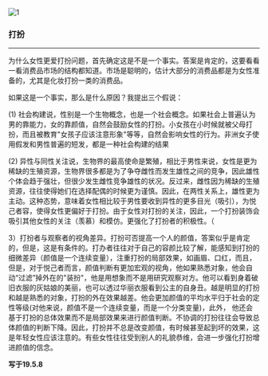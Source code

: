 ![1](https://hello-beijing.oss-cn-beijing.aliyuncs.com/myGithub/MrZ/2019z/35.jpg)

### 打扮
---

为什么女性更爱打扮问题，首先确定这是不是一个事实。答案是肯定的，这要看看一看消费品市场的结构都知道。市场是聪明的，估计大部分的消费品都是为女性准备的，尤其是化妆打扮一类的消费品。

如果这是一个事实，那么是什么原因？我提出三个假说：

(1) 社会构建说，性别是一个生物概念，也是一个社会概念。如果社会上普遍认为男的靠能力，女的靠颜值，自然会鼓励女性的打扮。小女孩在小时候就被父母打扮，而且被教育"女孩子应该注意形象"等等，自然会影响女性的行为。非洲女子使用假发和男性普遍的短发，都是一种社会构建的结果

(2) 异性与同性关注说，生物界的最高使命是繁殖，相比于男性来说，女性是更为稀缺的生殖资源，生物界很多都是为了争夺雌性而发生雄性之间的竞争，因此雄性个体会趋于强壮，但很少发生雌性竞争雄性的状况。反过来，雌性因为稀缺的生殖资源，往往使得她们在选择配偶的时候更为谨慎。因此，在两性关系上，雄性更为主动。这种态势，意味着女性相比较于男性要收到异性的更多目光（吸引），为悦己者容，使得女性更偏好于打扮。由于女性对打扮的关注，因此，一个打扮装饰会吸引其他女性的关注（羡慕）和模仿。更强化了打扮者的积极性。（

3）打扮者与观察者的视角差异。打扮可否提高一个人的颜值，答案似乎是肯定的，但是，这是有条件的。打办者往往对于自己的容颜比较了解，能感知到打扮的细微差异（颜值是一个连续变量），注重打扮的局部效果，如画眉、口红，而且，但是，对于悦己者而言，颜值判断有更加宏观的视角，他如果熟悉对象，他会自动“过滤”掉外在的"装扮"，他是用想象而不是用研究观察对方。他可以看到身着破旧衣服的灰姑娘的美丽，也可以透过华丽衣服看到公主的自身丑。越是明显的打扮和越是熟悉的对象，打扮的外在效果越差。他会更加颜值的平均水平归于社会的定性等级(对他来说，颜值不是一个连续变量，而是一个分类变量)，此外， 他还会基于打扮的总体效果而不是局部效果来进行颜值判断。不协调的打扮往往会导致总体颜值的判断下降。因此，打扮并不总是改变颜值，有时候甚至起到坏的效果，这是年轻女性应该注意的。有些女性往往受到别人的礼貌恭维，会进一步强化打扮增进颜值的信念。

**写于19.5.8**